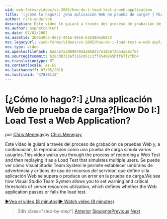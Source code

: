 ```yaml
---
uid: web-forms/videos/vs-2005/how-do-i-load-test-a-web-application
title: '[¿Cómo lo hago?:] ¿Una aplicación Web de prueba de carga? | Microsoft Docs'
author: rick-anderson
description: Este vídeo le guiará a través del proceso de grabación de pruebas Web y, a continuación, la reproducción como una prueba de carga simula varios usuarios. Vemos cómo Visual Studio...
ms.author: aspnetcontent
ms.date: 07/01/2007
ms.assetid: 2b0649d3-d072-446a-9918-b2648de26472
msc.legacyurl: /web-forms/videos/vs-2005/how-do-i-load-test-a-web-application
msc.type: video
ms.openlocfilehash: 6adc67a30890792da9b8337e18b6f2bb4a58cf07
ms.sourcegitcommit: b28cd0313af316c051c2ff8549865bff67f2fbb4
ms.translationtype: MT
ms.contentlocale: es-ES
ms.lasthandoff: 07/05/2018
ms.locfileid: "37830113"
---
```

<a name="how-do-i-load-test-a-web-application"></a><span data-ttu-id="48560-105">[¿Cómo lo hago?:] ¿Una aplicación Web de prueba de carga?</span><span class="sxs-lookup"><span data-stu-id="48560-105">[How Do I:] Load Test a Web Application?</span></span>
====================
<span data-ttu-id="48560-106">por [Chris Menegay](https://twitter.com/CMenegay)</span><span class="sxs-lookup"><span data-stu-id="48560-106">by [Chris Menegay](https://twitter.com/CMenegay)</span></span>

<span data-ttu-id="48560-107">Este vídeo le guiará a través del proceso de grabación de pruebas Web y, a continuación, la reproducción como una prueba de carga simula varios usuarios.</span><span class="sxs-lookup"><span data-stu-id="48560-107">This video walks you through the process of recording a Web Test and then replaying it as a Load Test that simulates multiple users.</span></span> <span data-ttu-id="48560-108">Se puede ver cómo Visual Studio Team System le permite establecer umbrales de advertencia y críticos de uso de recursos del servidor, que define si la aplicación Web se supera o produce un error en la prueba de carga.</span><span class="sxs-lookup"><span data-stu-id="48560-108">We see how Visual Studio Team System allows you to set warning and critical thresholds of server resources utilization, which defines whether the Web application passes or fails the load test.</span></span>

[<span data-ttu-id="48560-109">&#9654;Vea el vídeo (8 minutos)</span><span class="sxs-lookup"><span data-stu-id="48560-109">&#9654; Watch video (8 minutes)</span></span>](https://channel9.msdn.com/Blogs/ASP-NET-Site-Videos/how-do-i-load-test-a-web-application)

> [!div class="step-by-step"]
> <span data-ttu-id="48560-110">[Anterior](how-do-i-practice-test-driven-development.md)
> [Siguiente](how-do-i-tune-web-application-performance-with-profiling.md)</span><span class="sxs-lookup"><span data-stu-id="48560-110">[Previous](how-do-i-practice-test-driven-development.md)
[Next](how-do-i-tune-web-application-performance-with-profiling.md)</span></span>
